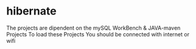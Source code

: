 # hibernate
The projects are dipendent on the mySQL WorkBench & JAVA-maven Projects
To load these Projects You should be connected with internet or wifi
